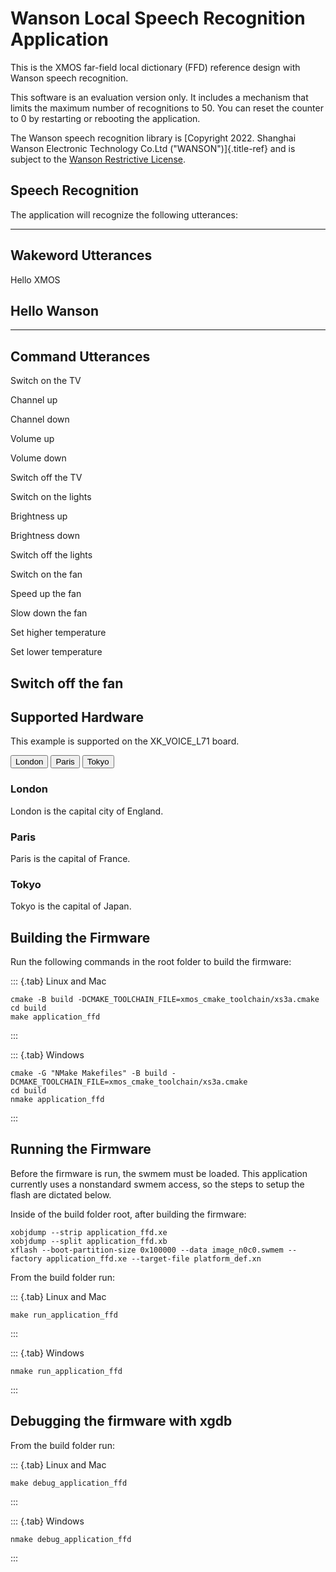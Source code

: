 Wanson Local Speech Recognition Application
===========================================

This is the XMOS far-field local dictionary (FFD) reference design with
Wanson speech recognition.

This software is an evaluation version only. It includes a mechanism
that limits the maximum number of recognitions to 50. You can reset the
counter to 0 by restarting or rebooting the application.

The Wanson speech recognition library is [Copyright 2022. Shanghai
Wanson Electronic Technology Co.Ltd (&quot;WANSON&quot;)]{.title-ref}
and is subject to the [Wanson Restrictive
License](https://github.com/xmos/sln_voice/tree/develop/applications/ffd/inference/wanson/lib/LICENSE.md).

Speech Recognition
------------------

The application will recognize the following utterances:

  -----------------------------------------------------------------------
  Wakeword Utterances
  -----------------------------------------------------------------------
  Hello XMOS

  Hello Wanson
  -----------------------------------------------------------------------

  -----------------------------------------------------------------------
  Command Utterances
  -----------------------------------------------------------------------
  Switch on the TV

  Channel up

  Channel down

  Volume up

  Volume down

  Switch off the TV

  Switch on the lights

  Brightness up

  Brightness down

  Switch off the lights

  Switch on the fan

  Speed up the fan

  Slow down the fan

  Set higher temperature

  Set lower temperature

  Switch off the fan
  -----------------------------------------------------------------------

Supported Hardware
------------------

This example is supported on the XK\_VOICE\_L71 board.






<!-- Tab links -->
<div class="tab">
  <button class="tablinks" onclick="openCity(event, 'London')">London</button>
  <button class="tablinks" onclick="openCity(event, 'Paris')">Paris</button>
  <button class="tablinks" onclick="openCity(event, 'Tokyo')">Tokyo</button>
</div>

<!-- Tab content -->
<div id="London" class="tabcontent">
  <h3>London</h3>
  <p>London is the capital city of England.</p>
</div>

<div id="Paris" class="tabcontent">
  <h3>Paris</h3>
  <p>Paris is the capital of France.</p>
</div>

<div id="Tokyo" class="tabcontent">
  <h3>Tokyo</h3>
  <p>Tokyo is the capital of Japan.</p>
</div>










Building the Firmware
---------------------

Run the following commands in the root folder to build the firmware:

::: {.tab}
Linux and Mac

``` {.console}
cmake -B build -DCMAKE_TOOLCHAIN_FILE=xmos_cmake_toolchain/xs3a.cmake
cd build
make application_ffd
```
:::

::: {.tab}
Windows

``` {.console}
cmake -G "NMake Makefiles" -B build -DCMAKE_TOOLCHAIN_FILE=xmos_cmake_toolchain/xs3a.cmake
cd build
nmake application_ffd
```
:::

Running the Firmware
--------------------

Before the firmware is run, the swmem must be loaded. This application
currently uses a nonstandard swmem access, so the steps to setup the
flash are dictated below.

Inside of the build folder root, after building the firmware:

``` {.console}
xobjdump --strip application_ffd.xe
xobjdump --split application_ffd.xb
xflash --boot-partition-size 0x100000 --data image_n0c0.swmem --factory application_ffd.xe --target-file platform_def.xn
```

From the build folder run:

::: {.tab}
Linux and Mac

``` {.console}
make run_application_ffd
```
:::

::: {.tab}
Windows

``` {.console}
nmake run_application_ffd
```
:::

Debugging the firmware with xgdb
--------------------------------

From the build folder run:

::: {.tab}
Linux and Mac

``` {.console}
make debug_application_ffd
```
:::

::: {.tab}
Windows

``` {.console}
nmake debug_application_ffd
```
:::
